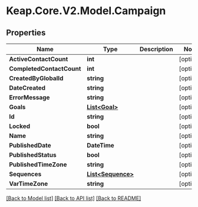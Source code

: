 # Keap.Core.V2.Model.Campaign

## Properties

Name | Type | Description | Notes
------------ | ------------- | ------------- | -------------
**ActiveContactCount** | **int** |  | [optional] 
**CompletedContactCount** | **int** |  | [optional] 
**CreatedByGlobalId** | **string** |  | [optional] 
**DateCreated** | **string** |  | [optional] 
**ErrorMessage** | **string** |  | [optional] 
**Goals** | [**List&lt;Goal&gt;**](Goal.md) |  | [optional] 
**Id** | **string** |  | [optional] 
**Locked** | **bool** |  | [optional] 
**Name** | **string** |  | [optional] 
**PublishedDate** | **DateTime** |  | [optional] 
**PublishedStatus** | **bool** |  | [optional] 
**PublishedTimeZone** | **string** |  | [optional] 
**Sequences** | [**List&lt;Sequence&gt;**](Sequence.md) |  | [optional] 
**VarTimeZone** | **string** |  | [optional] 

[[Back to Model list]](../README.md#documentation-for-models) [[Back to API list]](../README.md#documentation-for-api-endpoints) [[Back to README]](../README.md)

